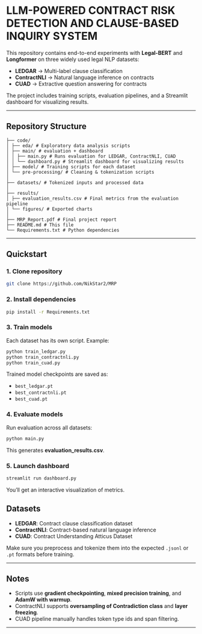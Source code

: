 #  LLM-POWERED CONTRACT RISK DETECTION AND CLAUSE-BASED INQUIRY SYSTEM

This repository contains end-to-end experiments with **Legal-BERT** and **Longformer** on three widely used legal NLP datasets:

- **LEDGAR** → Multi-label clause classification  
- **ContractNLI** → Natural language inference on contracts  
- **CUAD** → Extractive question answering for contracts  

The project includes training scripts, evaluation pipelines, and a Streamlit dashboard for visualizing results.

---

## Repository Structure

```
├── code/
│ ├── eda/ # Exploratory data analysis scripts
│ ├── main/ # evaluation + dashboard
│ │ ├── main.py # Runs evaluation for LEDGAR, ContractNLI, CUAD
│ │ └── dashboard.py # Streamlit dashboard for visualizing results
│ ├── model/ # Training scripts for each dataset
│ └── pre-processing/ # Cleaning & tokenization scripts
│
├── datasets/ # Tokenized inputs and processed data
│
├── results/
│ ├── evaluation_results.csv # Final metrics from the evaluation pipeline
│ └── figures/ # Exported charts
│
├── MRP_Report.pdf # Final project report
├── README.md # This file
└── Requirements.txt # Python dependencies
```

---

##  Quickstart

### 1. Clone repository
```bash
git clone https://github.com/NikStar2/MRP
```

### 2. Install dependencies
```bash
pip install -r Requirements.txt
```

### 3. Train models
Each dataset has its own script. Example:

```bash
python train_ledgar.py
python train_contractnli.py
python train_cuad.py
```

Trained model checkpoints are saved as:
- `best_ledgar.pt`
- `best_contractnli.pt`
- `best_cuad.pt`

### 4. Evaluate models
Run evaluation across all datasets:
```bash
python main.py
```
This generates **evaluation_results.csv**.

### 5. Launch dashboard
```bash
streamlit run dashboard.py
```
You’ll get an interactive visualization of metrics.


## Datasets

- **LEDGAR**: Contract clause classification dataset  
- **ContractNLI**: Contract-based natural language inference  
- **CUAD**: Contract Understanding Atticus Dataset  

Make sure you preprocess and tokenize them into the expected `.jsonl` or `.pt` formats before training.

---

## Notes
- Scripts use **gradient checkpointing**, **mixed precision training**, and **AdamW with warmup**.
- ContractNLI supports **oversampling of Contradiction class** and **layer freezing**.
- CUAD pipeline manually handles token type ids and span filtering.

---
